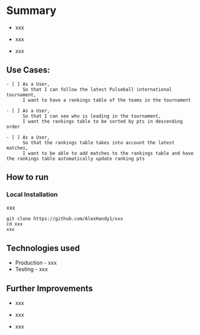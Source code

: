 Summary
=================

* xxx

* xxx

* xxx

Use Cases:
-------

```
- [ ] As a User,
      So that I can follow the latest Pulseball international tournament,
      I want to have a rankings table of the teams in the tournament

- [ ] As a User,
      So that I can see who is leading in the tournament,
      I want the rankings table to be sorted by pts in descending order

- [ ] As a User,
      So that the rankings table takes into account the latest matches,
      I want to be able to add matches to the rankings table and have the rankings table automatically update ranking pts

```

How to run
----

### Local Installation

xxx

```
git clone https://github.com/AlexHandy1/xxx
cd xxx
xxx
```

Technologies used
----

* Production - xxx
* Testing - xxx

Further Improvements
----

*  xxx

*  xxx

*  xxx